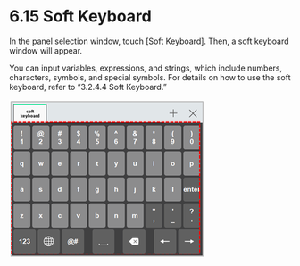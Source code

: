 # 6.15 Soft Keyboard

In the panel selection window, touch \[Soft Keyboard\]. Then, a soft keyboard window will appear. 

You can input variables, expressions, and strings, which include numbers, characters, symbols, and special symbols. For details on how to use the soft keyboard, refer to “3.2.4.4 Soft Keyboard.”

![Figure 46 Soft Keyboard](../.gitbook/assets/image%20%28428%29.png)

